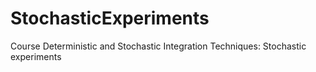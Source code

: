 # StochasticExperiments
Course Deterministic and Stochastic Integration Techniques: Stochastic experiments
